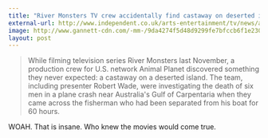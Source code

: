 ```yaml
---
title: "River Monsters TV crew accidentally find castaway on deserted island"
external-url: http://www.independent.co.uk/arts-entertainment/tv/news/animal-planet-tv-crew-accidentally-find-castaway-on-deserted-island-a6993901.html
image: http://www.gannett-cdn.com/-mm-/9da4274f5d48d9299fe7bfccb6f1e230fd448d53/c=120-0-2162-1535&r=x404&c=534x401/local/-/media/2016/04/21/USATODAY/USATODAY/635968189476024484-XXX-OLY-AUSTRALIA-1000783.JPG
layout: post
---
```


> While filming television series River Monsters last November, a production crew for U.S. network Animal Planet discovered something they never expected: a castaway on a deserted island.
> The team, including presenter Robert Wade, were investigating the death of six men in a plane crash near Australia's Gulf of Carpentaria when they came across the fisherman who had been separated from his boat for 60 hours.

WOAH. That is insane. Who knew the movies would come true. 
